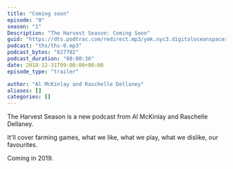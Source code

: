 ```yaml
---
title: "Coming soon"
episode: "0"
season: "1"
Description: "The Harvest Season: Coming Soon"
guid: "https://dts.podtrac.com/redirect.mp3/ymk.nyc3.digitaloceanspaces.com/ths-0.mp3"
podcast: "ths/ths-0.mp3"
podcast_bytes: "627702"
podcast_duration: "00:00:36"
date: 2018-12-31T09:00:00+00:00
episode_type: "trailer"

author: "Al McKinlay and Raschelle Dellaney"
aliases: []
categories: []
---
```


The Harvest Season is a new podcast from Al McKinlay and Raschelle Dellaney.

It'll cover farming games, what we like, what we play, what we dislike, our favourites.

Coming in 2019.
